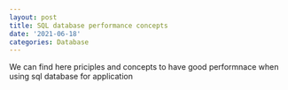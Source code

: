 ```yaml
---
layout: post
title: SQL database performance concepts
date: '2021-06-18'
categories: Database
---
```


We can find here priciples and concepts to have good performnace when using sql database for application
